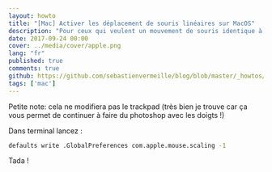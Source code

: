 ```yaml
---
layout: howto
title: "[Mac] Activer les déplacement de souris linéaires sur MacOS"
description: "Pour ceux qui veulent un mouvement de souris identique à ce qu'ils ont sur linux et windows."
date: 2017-09-24 00:00
cover: ../media/cover/apple.png
lang: "fr"
published: true
comments: true
github: https://github.com/sebastienvermeille/blog/blob/master/_howtos/2017-09-24_Enable-linear-mouse-moves-on-mac.md
tags: ['mac']
---
```


Petite note: cela ne modifiera pas le trackpad (très bien je trouve car ça vous permet de continuer à faire du photoshop avec les doigts !)

Dans terminal lancez :

```bash
defaults write .GlobalPreferences com.apple.mouse.scaling -1
```

Tada ! 
